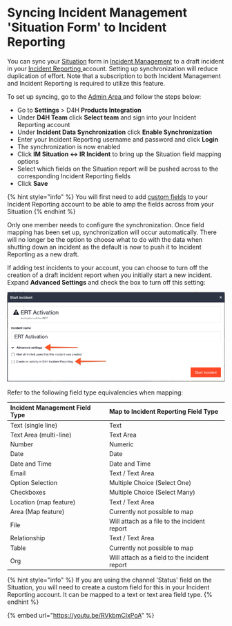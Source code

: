 # Syncing Incident Management 'Situation Form' to Incident Reporting

You can sync your [Situation](../../../situation/) form in [Incident Management](../../../getting-started.md) to a draft incident in your [Incident Reporting ](../../../../incident-reporting/getting-started.md)account. Setting up synchronization will reduce duplication of effort. Note that a subscription to both Incident Management and Incident Reporting is required to utilize this feature. 

To set up syncing, go to the [Admin Area ](../../)and follow the steps below:

* Go to **Settings** &gt; D4H **Products Integration**
* Under **D4H Team** click **Select team** and sign into your Incident Reporting account
* Under **Incident Data Synchronization** click **Enable Synchronization**
* Enter your Incident Reporting username and password and click **Login**
* The synchronization is now enabled
* Click **IM Situation &lt;-&gt; IR Incident** to bring up the Situation field mapping options
* Select which fields on the Situation report will be pushed across to the corresponding Incident Reporting fields
* Click **Save**

{% hint style="info" %}
You will first need to add [custom fields](../../../../shared-services/custom-fields/) to your Incident Reporting account to be able to amp the fields across from your Situation
{% endhint %}

Only one member needs to configure the synchronization. Once field mapping has been set up, synchronization will occur automatically. There will no longer be the option to choose what to do with the data when shutting down an incident as the default is now to push it to Incident Reporting as a new draft. 

If adding test incidents to your account, you can choose to turn off the creation of a draft incident report when you initially start a new incident. Expand **Advanced Settings** and check the box to turn off this setting:

![](../../../../.gitbook/assets/syncing-incident-report.png)

Refer to the following field type equivalencies when mapping:  


|  **Incident Management Field Type** |  **Map to Incident Reporting Field Type** |
| :--- | :--- |
|  Text \(single line\) |  Text |
|  Text Area \(multi-line\) |  Text Area |
|  Number |  Numeric |
|  Date |  Date |
|  Date and Time |  Date and Time |
|  Email |  Text / Text Area |
|  Option Selection |  Multiple Choice \(Select One\) |
|  Checkboxes |  Multiple Choice \(Select Many\) |
|  Location \(map feature\) |  Text / Text Area |
|  Area \(Map feature\) |  Currently not possible to map |
|  File |  Will attach as a file to the incident report |
|  Relationship |  Text / Text Area |
|  Table |  Currently not possible to map |
|  Org |  Will attach as a field to the incident report |

{% hint style="info" %}
If you are using the channel 'Status' field on the Situation, you will need to create a custom field for this in your Incident Reporting account. It can be mapped to a text or text area field type. 
{% endhint %}

{% embed url="https://youtu.be/RVkbmCIxPoA" %}



